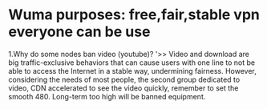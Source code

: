 # Wuma purposes: free,fair,stable vpn everyone can be use

1.Why do some nodes ban video (youtube)? '>> Video and download are big traffic-exclusive behaviors that can cause users with one line to not be able to access the Internet in a stable way, undermining fairness. However, considering the needs of most people, the second group dedicated to video, CDN accelerated to see the video quickly, remember to set the smooth 480. Long-term too high will be banned equipment.
